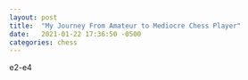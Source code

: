 ```yaml
---
layout: post
title:  "My Journey From Amateur to Mediocre Chess Player"
date:   2021-01-22 17:36:50 -0500
categories: chess
---
```


e2-e4
